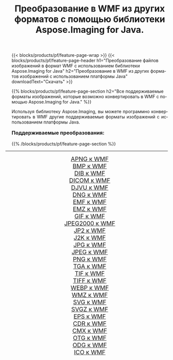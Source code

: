 ﻿---
title: Преобразование в WMF из других форматов с помощью библиотеки Aspose.Imaging for Java. 
weight: 3920
url: /ru/java/conversion/to/wmf/ 
lang: ru
langdirlevel: 2
locales: zh-hans,ja,it,ru,de,es,fr,nl,id,lt,pl,pt,vi,tr,ko,zh-hant,ar,hi,th,sv,cs,uk,he
description: Используя Aspose.Imaging, вы можете конвертировать в WMF другие форматы с помощью Java.
---

{{< blocks/products/pf/feature-page-wrap >}}
{{< blocks/products/pf/feature-page-header h1="Преобразование файлов изображений в формат WMF с использованием библиотеки Aspose.Imaging for Java" h2="Преобразование в WMF из других форматов изображений с использованием платформы Java" downloadText="Скачать" >}}


{{% blocks/products/pf/feature-page-section  h2="Все поддерживаемые форматы изображений, которые возможно конвертировать в WMF с помощью Aspose.Imaging for Java." %}}
<p align=justify>Используя библиотеку Aspose.Imaging, вы можете программно конвертировать в WMF другие поддерживаемые форматы изображений с использованием платформы Java.</p>
<h3 style="margin-top:16px;">
Поддерживаемые преобразования:
</h3>
{{% /blocks/products/pf/feature-page-section %}}
<div class="container-fluid productfamilypage bg-gray">
    <div class="convertypes bg-gray agp-content section">
        <div class="container">
		<hr style="margin-left:-20px;"/>
		<div class="row other-converters" style="gap: 10px;font-size: 19px;text-align:center;">
		    <div class='col-md-3 other-converter remove-lp remove-rp'><a href="/imaging/ru/java/conversion/apng-to-wmf/" style="padding:15px;">APNG к WMF</a></div>
<div class='col-md-3 other-converter remove-lp remove-rp'><a href="/imaging/ru/java/conversion/bmp-to-wmf/" style="padding:15px;">BMP к WMF</a></div>
<div class='col-md-3 other-converter remove-lp remove-rp'><a href="/imaging/ru/java/conversion/dib-to-wmf/" style="padding:15px;">DIB к WMF</a></div>
<div class='col-md-3 other-converter remove-lp remove-rp'><a href="/imaging/ru/java/conversion/dicom-to-wmf/" style="padding:15px;">DICOM к WMF</a></div>
<div class='col-md-3 other-converter remove-lp remove-rp'><a href="/imaging/ru/java/conversion/djvu-to-wmf/" style="padding:15px;">DJVU к WMF</a></div>
<div class='col-md-3 other-converter remove-lp remove-rp'><a href="/imaging/ru/java/conversion/dng-to-wmf/" style="padding:15px;">DNG к WMF</a></div>
<div class='col-md-3 other-converter remove-lp remove-rp'><a href="/imaging/ru/java/conversion/emf-to-wmf/" style="padding:15px;">EMF к WMF</a></div>
<div class='col-md-3 other-converter remove-lp remove-rp'><a href="/imaging/ru/java/conversion/emz-to-wmf/" style="padding:15px;">EMZ к WMF</a></div>
<div class='col-md-3 other-converter remove-lp remove-rp'><a href="/imaging/ru/java/conversion/gif-to-wmf/" style="padding:15px;">GIF к WMF</a></div>
<div class='col-md-3 other-converter remove-lp remove-rp'><a href="/imaging/ru/java/conversion/jpeg2000-to-wmf/" style="padding:15px;">JPEG2000 к WMF</a></div>
<div class='col-md-3 other-converter remove-lp remove-rp'><a href="/imaging/ru/java/conversion/jp2-to-wmf/" style="padding:15px;">JP2 к WMF</a></div>
<div class='col-md-3 other-converter remove-lp remove-rp'><a href="/imaging/ru/java/conversion/j2k-to-wmf/" style="padding:15px;">J2K к WMF</a></div>
<div class='col-md-3 other-converter remove-lp remove-rp'><a href="/imaging/ru/java/conversion/jpg-to-wmf/" style="padding:15px;">JPG к WMF</a></div>
<div class='col-md-3 other-converter remove-lp remove-rp'><a href="/imaging/ru/java/conversion/jpeg-to-wmf/" style="padding:15px;">JPEG к WMF</a></div>
<div class='col-md-3 other-converter remove-lp remove-rp'><a href="/imaging/ru/java/conversion/png-to-wmf/" style="padding:15px;">PNG к WMF</a></div>
<div class='col-md-3 other-converter remove-lp remove-rp'><a href="/imaging/ru/java/conversion/tga-to-wmf/" style="padding:15px;">TGA к WMF</a></div>
<div class='col-md-3 other-converter remove-lp remove-rp'><a href="/imaging/ru/java/conversion/tif-to-wmf/" style="padding:15px;">TIF к WMF</a></div>
<div class='col-md-3 other-converter remove-lp remove-rp'><a href="/imaging/ru/java/conversion/tiff-to-wmf/" style="padding:15px;">TIFF к WMF</a></div>
<div class='col-md-3 other-converter remove-lp remove-rp'><a href="/imaging/ru/java/conversion/webp-to-wmf/" style="padding:15px;">WEBP к WMF</a></div>
<div class='col-md-3 other-converter remove-lp remove-rp'><a href="/imaging/ru/java/conversion/wmz-to-wmf/" style="padding:15px;">WMZ к WMF</a></div>
<div class='col-md-3 other-converter remove-lp remove-rp'><a href="/imaging/ru/java/conversion/svg-to-wmf/" style="padding:15px;">SVG к WMF</a></div>
<div class='col-md-3 other-converter remove-lp remove-rp'><a href="/imaging/ru/java/conversion/svgz-to-wmf/" style="padding:15px;">SVGZ к WMF</a></div>
<div class='col-md-3 other-converter remove-lp remove-rp'><a href="/imaging/ru/java/conversion/eps-to-wmf/" style="padding:15px;">EPS к WMF</a></div>
<div class='col-md-3 other-converter remove-lp remove-rp'><a href="/imaging/ru/java/conversion/cdr-to-wmf/" style="padding:15px;">CDR к WMF</a></div>
<div class='col-md-3 other-converter remove-lp remove-rp'><a href="/imaging/ru/java/conversion/cmx-to-wmf/" style="padding:15px;">CMX к WMF</a></div>
<div class='col-md-3 other-converter remove-lp remove-rp'><a href="/imaging/ru/java/conversion/otg-to-wmf/" style="padding:15px;">OTG к WMF</a></div>
<div class='col-md-3 other-converter remove-lp remove-rp'><a href="/imaging/ru/java/conversion/odg-to-wmf/" style="padding:15px;">ODG к WMF</a></div>
<div class='col-md-3 other-converter remove-lp remove-rp'><a href="/imaging/ru/java/conversion/ico-to-wmf/" style="padding:15px;">ICO к WMF</a></div>
                </div>
        </div>
    </div>
</div>
<br/>

